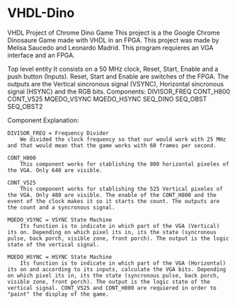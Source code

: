 # VHDL-Dino
VHDL Project of Chrome Dino Game
This project is a the Google Chrome Dinosaure Game made with VHDL in an FPGA.
This project was made by Melisa Saucedo and Leonardo Madrid. 
This program requieres an VGA interface and an FPGA.

Top level entity
It consists on a 50 MHz clock, Reset, Start, Enable and a push button (Inputs). Reset, Start and Enable are switches of the FPGA. The outputs are the Vertical sincronous signal (VSYNC), Horizontal sincronous signal (HSYNC) and the RGB bits.
Components:
    DIVISOR_FREQ
    CONT_H800
    CONT_V525
    MQEDO_VSYNC
    MQEDO_HSYNC
    SEQ_DINO
    SEQ_OBST
    SEQ_OBST2

Component Explanation:

    DIVISOR_FREQ = Frequency Divider
        We divided the clock frequency so that our would work with 25 MHz and that would mean that the game works with 60 frames per second.

    CONT_H800
        This component works for stablishing the 800 horizontal pixeles of the VGA. Only 640 are visible. 

    CONT_V525
        This component works for stablishing the 525 Vertical pixeles of the VGA. Only 480 are visible. The enable of the CONT_H800 and the event of the clock makes it so it starts the count. The outputs are the count and a syncronous signal.

    MQEDO_VSYNC = VSYNC State Machine
        Its function is to indicate in which part of the VGA (Vertical) its on. Depending on which pixel its in, its the state (syncronous pulse, back porch, visible zone, front porch). The output is the logic state of the vertical signal. 
        
    MQEDO_HSYNC = HSYNC State Machine
        Its function is to indicate in which part of the VGA (Horizontal) its on and according to its inputs, calculate the VGA bits. Depending on which pixel its in, its the state (syncronous pulse, back porch, visible zone, front porch). The output is the logic state of the vertical signal. CONT_V525 and CONT_H800 are requiered in order to "paint" the display of the game.
